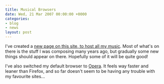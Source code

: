```yaml
---
title: Musical Browsers
date: Wed, 21 Mar 2007 00:00:00 +0000
categories:
- blog
- news
layout: post
---
```


I've created a [new page on this site, to host all my music](/music/).  Most of what's on there is the stuff I was composing many years ago, but gradually some new things should appear on there.  Hopefully some of it will be quite good!

I've also switched my default browser to [Opera](http://www.opera.com/).  It feels way faster and leaner than Firefox, and so far doesn't seem to be having any trouble with my favourite sites...




